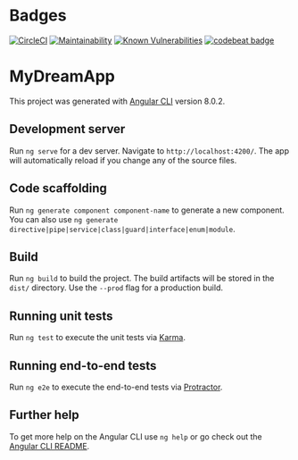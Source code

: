 # Badges
[![CircleCI](https://circleci.com/gh/amsdams/your-first-app.svg?style=svg)](https://circleci.com/gh/amsdams/your-first-app)
[![Maintainability](https://api.codeclimate.com/v1/badges/91122e586e6cf26f55db/maintainability)](https://codeclimate.com/github/amsdams/your-first-app/maintainability)
[![Known Vulnerabilities](https://snyk.io//test/github/amsdams/your-first-app/badge.svg?targetFile=package.json)](https://snyk.io//test/github/amsdams/your-first-app?targetFile=package.json)
[![codebeat badge](https://codebeat.co/badges/073dbd51-ba48-49ee-98e4-916c33289931)](https://codebeat.co/projects/github-com-amsdams-your-first-app-master)

# MyDreamApp

This project was generated with [Angular CLI](https://github.com/angular/angular-cli) version 8.0.2.

## Development server

Run `ng serve` for a dev server. Navigate to `http://localhost:4200/`. The app will automatically reload if you change any of the source files.

## Code scaffolding

Run `ng generate component component-name` to generate a new component. You can also use `ng generate directive|pipe|service|class|guard|interface|enum|module`.

## Build

Run `ng build` to build the project. The build artifacts will be stored in the `dist/` directory. Use the `--prod` flag for a production build.

## Running unit tests

Run `ng test` to execute the unit tests via [Karma](https://karma-runner.github.io).

## Running end-to-end tests

Run `ng e2e` to execute the end-to-end tests via [Protractor](http://www.protractortest.org/).

## Further help

To get more help on the Angular CLI use `ng help` or go check out the [Angular CLI README](https://github.com/angular/angular-cli/blob/master/README.md).
